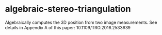 # algebraic-stereo-triangulation
Algebraically computes the 3D position from two image measurements. See details in Appendix A of this paper: 10.1109/TRO.2016.2533639
